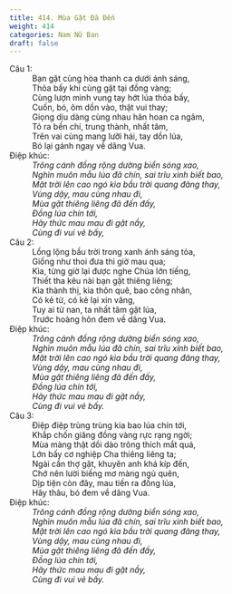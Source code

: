 ```yaml
---
title: 414. Mùa Gặt Đã Đến
weight: 414
categories: Nam Nữ Ban
draft: false
---
```

<dl><dt>Câu 1:</dt><dd data-verse="1">Bạn gặt cùng hòa thanh ca dưới ánh sáng, <br/>Thỏa bấy khi cùng gặt tại đồng vàng; <br/>Cùng lượn mình vung tay hớt lúa thỏa bấy, <br/>Cuốn, bó, ôm dồn vào, thật vui thay; <br/>Giọng dịu dàng cùng nhau hân hoan ca ngâm, <br/>Tỏ ra bền chí, trung thành, nhất tâm, <br/>Trên vai cùng mang lưỡi hái, tay dồn lúa, <br/>Bó lại gánh ngay về dâng Vua. </dd><dt>Điệp khúc:</dt><dd data-chorus="1"><em>Trông cánh đồng rộng dường biển sóng xao, <br/>Nghìn muôn mẫu lúa đã chín, sai trĩu xinh biết bao, <br/>Mặt trời lên cao ngó kìa bầu trời quang đãng thay, <br/>Vùng dậy, mau cùng nhau đi, <br/>Mùa gặt thiêng liêng đã đến đấy, <br/>Đồng lúa chín tới, <br/>Hãy thức mau mau đi gặt nầy, <br/>Cùng đi vui vẻ bấy, </em></dd><dt>Câu 2:</dt><dd data-verse="2">Lồng lộng bầu trời trong xanh ánh sáng tỏa, <br/>Giống như thoi đưa thì giờ mau qua; <br/>Kìa, từng giờ lại được nghe Chúa lớn tiếng, <br/>Thiết tha kêu nài bạn gặt thiêng liêng; <br/>Kìa thành thị, kìa thôn quê, bao công nhân, <br/>Có kẻ từ, có kẻ lại xin vâng, <br/>Tuy ai từ nan, ta nhất tâm gặt lúa, <br/>Trước hoàng hôn đem về dâng Vua. </dd><dt>Điệp khúc:</dt><dd data-chorus="1"><em>Trông cánh đồng rộng dường biển sóng xao, <br/>Nghìn muôn mẫu lúa đã chín, sai trĩu xinh biết bao, <br/>Mặt trời lên cao ngó kìa bầu trời quang đãng thay, <br/>Vùng dậy, mau cùng nhau đi, <br/>Mùa gặt thiêng liêng đã đến đấy, <br/>Đồng lúa chín tới, <br/>Hãy thức mau mau đi gặt nầy, <br/>Cùng đi vui vẻ bấy. </em></dd><dt>Câu 3:</dt><dd data-verse="3">Điệp điệp trùng trùng kia bao lúa chín tới, <br/>Khắp chốn giăng đồng vàng rực rạng ngời; <br/>Mùa màng thật dồi dào trông thích mắt quá, <br/>Lớn bấy cơ nghiệp Cha thiêng liêng ta; <br/>Ngài cần thợ gặt, khuyên anh khá kíp đến, <br/>Chớ nên lười biếng mơ màng ngủ quên, <br/>Dịp tiện còn đây, mau tiến ra đồng lúa, <br/>Hãy thâu, bó đem về dâng Vua. </dd><dt>Điệp khúc:</dt><dd data-chorus="1"><em>Trông cánh đồng rộng dường biển sóng xao, <br/>Nghìn muôn mẫu lúa đã chín, sai trĩu xinh biết bao, <br/>Mặt trời lên cao ngó kìa bầu trời quang đãng thay, <br/>Vùng dậy, mau cùng nhau đi, <br/>Mùa gặt thiêng liêng đã đến đấy, <br/>Đồng lúa chín tới, <br/>Hãy thức mau mau đi gặt nầy, <br/>Cùng đi vui vẻ bấy. </em></dd></dl>